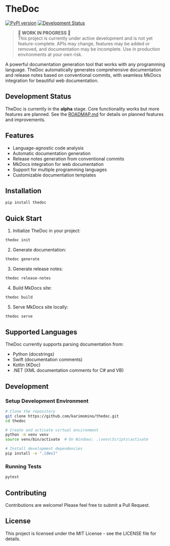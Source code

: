 # TheDoc

[![PyPI version](https://badge.fury.io/py/thedoc.svg)](https://badge.fury.io/py/thedoc)
[![Development Status](https://img.shields.io/badge/status-alpha-yellow)](https://github.com/karimomino/thedoc)

> **🚧 WORK IN PROGRESS 🚧**  
> This project is currently under active development and is not yet feature-complete. APIs may change, features may be added or removed, and documentation may be incomplete. Use in production environments at your own risk.

A powerful documentation generation tool that works with any programming language. TheDoc automatically generates comprehensive documentation and release notes based on conventional commits, with seamless MkDocs integration for beautiful web documentation.

## Development Status

TheDoc is currently in the **alpha** stage. Core functionality works but more features are planned. See the [ROADMAP.md](ROADMAP.md) for details on planned features and improvements.

## Features

- Language-agnostic code analysis
- Automatic documentation generation
- Release notes generation from conventional commits
- MkDocs integration for web documentation
- Support for multiple programming languages
- Customizable documentation templates

## Installation

```bash
pip install thedoc
```

## Quick Start

1. Initialize TheDoc in your project:
```bash
thedoc init
```

2. Generate documentation:
```bash
thedoc generate
```

3. Generate release notes:
```bash
thedoc release-notes
```

4. Build MkDocs site:
```bash
thedoc build
```

5. Serve MkDocs site locally:
```bash
thedoc serve
```

## Supported Languages

TheDoc currently supports parsing documentation from:
- Python (docstrings)
- Swift (documentation comments)
- Kotlin (KDoc)
- .NET (XML documentation comments for C# and VB)

## Development

### Setup Development Environment

```bash
# Clone the repository
git clone https://github.com/karimomino/thedoc.git
cd thedoc

# Create and activate virtual environment
python -m venv venv
source venv/bin/activate  # On Windows: .\venv\Scripts\activate

# Install development dependencies
pip install -e ".[dev]"
```

### Running Tests

```bash
pytest
```

## Contributing

Contributions are welcome! Please feel free to submit a Pull Request.

## License

This project is licensed under the MIT License - see the LICENSE file for details. 